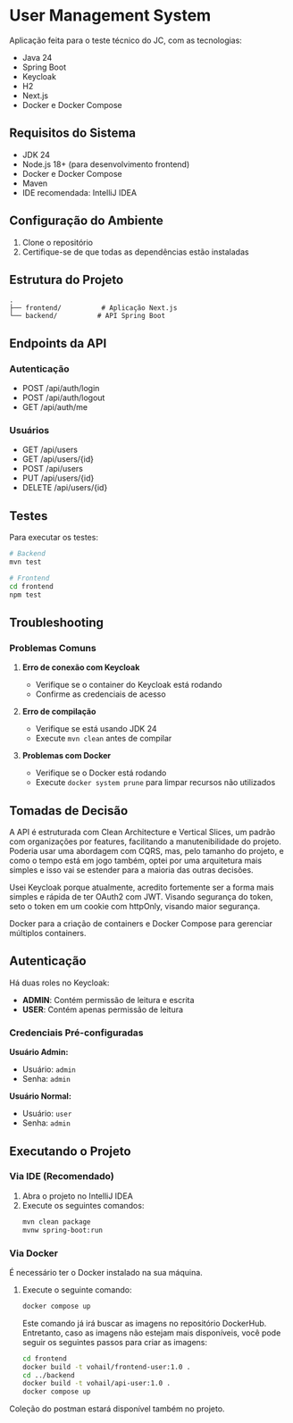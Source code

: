 # User Management System

Aplicação feita para o teste técnico do JC, com as tecnologias:
- Java 24
- Spring Boot
- Keycloak
- H2
- Next.js
- Docker e Docker Compose

## Requisitos do Sistema
- JDK 24
- Node.js 18+ (para desenvolvimento frontend)
- Docker e Docker Compose
- Maven
- IDE recomendada: IntelliJ IDEA

## Configuração do Ambiente
1. Clone o repositório
2. Certifique-se de que todas as dependências estão instaladas

## Estrutura do Projeto
```
.
├── frontend/          # Aplicação Next.js
└── backend/          # API Spring Boot
```

## Endpoints da API
### Autenticação
- POST /api/auth/login
- POST /api/auth/logout
- GET /api/auth/me

### Usuários
- GET /api/users
- GET /api/users/{id}
- POST /api/users
- PUT /api/users/{id}
- DELETE /api/users/{id}

## Testes
Para executar os testes:
```bash
# Backend
mvn test

# Frontend
cd frontend
npm test
```

## Troubleshooting
### Problemas Comuns
1. **Erro de conexão com Keycloak**
   - Verifique se o container do Keycloak está rodando
   - Confirme as credenciais de acesso

2. **Erro de compilação**
   - Verifique se está usando JDK 24
   - Execute `mvn clean` antes de compilar

3. **Problemas com Docker**
   - Verifique se o Docker está rodando
   - Execute `docker system prune` para limpar recursos não utilizados

## Tomadas de Decisão
A API é estruturada com Clean Architecture e Vertical Slices, um padrão com organizações por features, 
facilitando a manutenibilidade do projeto. Poderia usar uma abordagem com CQRS, mas, pelo tamanho do projeto, e como 
o tempo está em jogo também, optei por uma arquitetura mais simples e isso vai se estender para a maioria das outras decisões.

Usei Keycloak porque atualmente, acredito fortemente ser a forma mais simples e rápida de ter OAuth2 com JWT. Visando segurança do token,
seto o token em um cookie com httpOnly, visando maior segurança.

Docker para a criação de containers e Docker Compose para gerenciar múltiplos containers.

## Autenticação
Há duas roles no Keycloak:
- **ADMIN**: Contém permissão de leitura e escrita
- **USER**: Contém apenas permissão de leitura

### Credenciais Pré-configuradas
**Usuário Admin:**
- Usuário: `admin`
- Senha: `admin`

**Usuário Normal:**
- Usuário: `user`
- Senha: `admin`

## Executando o Projeto
### Via IDE (Recomendado)
1. Abra o projeto no IntelliJ IDEA
2. Execute os seguintes comandos:
   ```bash
   mvn clean package
   mvnw spring-boot:run
   ```

### Via Docker
É necessário ter o Docker instalado na sua máquina.

1. Execute o seguinte comando:
   ```bash
   docker compose up
   ```

   Este comando já irá buscar as imagens no repositório DockerHub. Entretanto, caso as imagens não estejam mais disponíveis,
   você pode seguir os seguintes passos para criar as imagens:

   ```bash
   cd frontend
   docker build -t vohail/frontend-user:1.0 .
   cd ../backend
   docker build -t vohail/api-user:1.0 .
   docker compose up
   ```

Coleção do postman estará disponível também no projeto.
